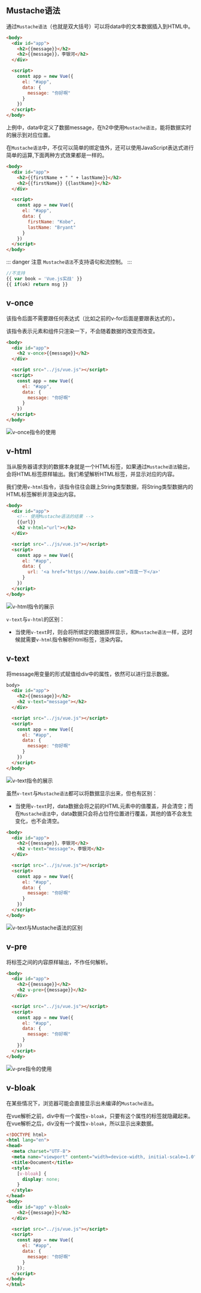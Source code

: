 ## Mustache语法
通过`Mustache语法`（也就是双大括号）可以将data中的文本数据插入到HTML中。

``` html
<body>
  <div id="app">
    <h2>{{message}}</h2>
    <h2>{{message}}，李银河</h2>
  </div>

  <script>
    const app = new Vue({
      el: "#app",
      data: {
        message: "你好啊"
      }
    })
  </script>
</body>
```

上例中，data中定义了数据message，在h2中使用`Mustache语法`，能将数据实时的展示到对应位置。

在`Mustache语法`中，不仅可以简单的绑定值外，还可以使用JavaScript表达式进行简单的运算,下面两种方式效果都是一样的。

``` html
<body>
  <div id="app">
    <h2>{{firstName + " " + lastName}}</h2>
    <h2>{{firstName}} {{lastName}}</h2>
  </div>

  <script>
    const app = new Vue({
      el: "#app",
      data: {
        firstName: "Kobe",
        lastName: "Bryant"
      }
    })
  </script>
</body>
```

::: danger 注意
`Mustache语法`不支持语句和流控制。
:::

``` js
//不支持
{{ var book = 'Vue.js实战' }}
{{ if(ok) return msg }}
```

## v-once
该指令后面不需要跟任何表达式（比如之前的v-for后面是要跟表达式的）。

该指令表示元素和组件只渲染一下，不会随着数据的改变而改变。
``` html
<body>
  <div id="app">
    <h2 v-once>{{message}}</h2>
  </div>

  <script src="../js/vue.js"></script>
  <script>
    const app = new Vue({
      el: "#app",
      data: {
        message: "你好啊"
      }
    })
  </script>
</body>
```

<img class="medium" :src="$withBase('/frontend/frame/vue/02_vue-instruction/01_v-once.png')" alt="v-once指令的使用">


## v-html
当从服务器请求到的数据本身就是一个HTML标签，如果通过`Mustache语法`输出，会将HTML标签原样输出。我们希望解析HTML标签，并显示对应的内容。

我们使用`v-html`指令，该指令往往会跟上String类型数据，将String类型数据内的HTML标签解析并渲染出内容。

``` html
<body>
  <div id="app">
    <!-- 使用Mustache语法的结果 -->
    {{url}}
    <h2 v-html="url"></h2>
  </div>

  <script src="../js/vue.js"></script>
  <script>
    const app = new Vue({
      el: "#app",
      data: {
        url: '<a href="https://www.baidu.com">百度一下</a>'
      }
    })
  </script>
</body>
```

<img class="medium" :src="$withBase('/frontend/frame/vue/02_vue-instruction/02_v-html.png')" alt="v-html指令的展示">

`v-text`与`v-html`的区别：

* 当使用`v-text`时，则会将所绑定的数据原样显示，和`Mustache语法`一样，这时候就需要`v-html`指令解析html标签，渲染内容。

## v-text

将message用变量的形式赋值给div中的属性，依然可以进行显示数据。
``` html
body>
  <div id="app">
    <h2>{{message}}</h2>
    <h2 v-text="message"></h2>
  </div>

  <script src="../js/vue.js"></script>
  <script>
    const app = new Vue({
      el: "#app",
      data: {
        message: "你好啊"
      }
    })
  </script>
</body>
```
<img class="medium" :src="$withBase('/frontend/frame/vue/02_vue-instruction/03_v-text.png')" alt="v-text指令的展示">

虽然`v-text`与`Mustache语法`都可以将数据显示出来，但也有区别：

* 当使用`v-text`时，data数据会将之前的HTML元素中的值覆盖，并会清空；而在`Mustache语法`中，data数据只会将占位符位置进行覆盖，其他的值不会发生变化，也不会清空。

``` html
<body>
  <div id="app">
    <h2>{{message}}，李银河</h2>
    <h2 v-text="message">，李银河</h2>
  </div>

  <script src="../js/vue.js"></script>
  <script>
    const app = new Vue({
      el: "#app",
      data: {
        message: "你好啊"
      }
    })
  </script>
</body>
```

<img class="medium" :src="$withBase('/frontend/frame/vue/02_vue-instruction/04_v-text与mustache语法的区别.png')" alt="v-text与Mustache语法的区别">


## v-pre

将标签之间的内容原样输出，不作任何解析。

``` html
<body>
  <div id="app">
    <h2>{{message}}</h2>
    <h2 v-pre>{{message}}</h2>
  </div>

  <script src="../js/vue.js"></script>
  <script>
    const app = new Vue({
      el: "#app",
      data: {
        message: "你好啊"
      }
    })
  </script>
</body>
```

<img class="medium" :src="$withBase('/frontend/frame/vue/02_vue-instruction/05_v-pre.png')" alt="v-pre指令的使用">


## v-bloak

在某些情况下，浏览器可能会直接显示出未编译的`Mustache语法`。

在vue解析之前，div中有一个属性`v-bloak`，只要有这个属性的标签就隐藏起来。在vue解析之后，div没有一个属性`v-bloak`，所以显示出来数据。

``` html
<!DOCTYPE html>
<html lang="en">
<head>
  <meta charset="UTF-8">
  <meta name="viewport" content="width=device-width, initial-scale=1.0">
  <title>Document</title>
  <style>
    [v-bloak] {
      display: none;
    }
  </style>
</head>
<body>
  <div id="app" v-bloak>
    <h2>{{message}}</h2>
  </div>

  <script src="../js/vue.js"></script>
  <script>
    const app = new Vue({
      el: "#app",
      data: {
        message: "你好啊"
      }
    });
  </script>
</body>
</html>
```
